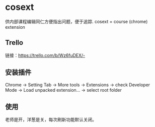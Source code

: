 # cosext

供内部课程编辑同仁方便指出问题，便于追踪.  cosext = course (chrome) extension

## Trello ##

链接：https://trello.com/b/Wz6fuDEX/-

## 安装插件 ##

Chrome -> Setting Tab -> More tools -> Extensions -> check Developer Mode -> Load unpacked extension... -> select root folder

## 使用 ##

老师是开，洋葱是关，每次刷新功能默认关闭。